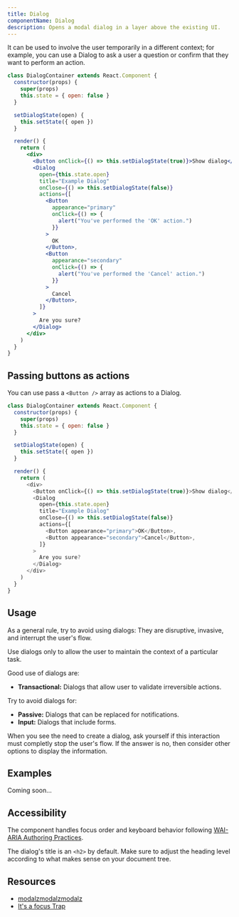 ```yaml
---
title: Dialog
componentName: Dialog
description: Opens a modal dialog in a layer above the existing UI.
---
```


It can be used to involve the user temporarily in a different context; for example, you can use a Dialog to ask a user a question or confirm that they want to perform an action.

```jsx
class DialogContainer extends React.Component {
  constructor(props) {
    super(props)
    this.state = { open: false }
  }

  setDialogState(open) {
    this.setState({ open })
  }

  render() {
    return (
      <div>
        <Button onClick={() => this.setDialogState(true)}>Show dialog</Button>
        <Dialog
          open={this.state.open}
          title="Example Dialog"
          onClose={() => this.setDialogState(false)}
          actions={[
            <Button
              appearance="primary"
              onClick={() => {
                alert("You've performed the 'OK' action.")
              }}
            >
              OK
            </Button>,
            <Button
              appearance="secondary"
              onClick={() => {
                alert("You've performed the 'Cancel' action.")
              }}
            >
              Cancel
            </Button>,
          ]}
        >
          Are you sure?
        </Dialog>
      </div>
    )
  }
}
```

## Passing buttons as actions

You can use pass a `<Button />` array as actions to a Dialog.

```js
class DialogContainer extends React.Component {
  constructor(props) {
    super(props)
    this.state = { open: false }
  }

  setDialogState(open) {
    this.setState({ open })
  }

  render() {
    return (
      <div>
        <Button onClick={() => this.setDialogState(true)}>Show dialog</Button>
        <Dialog
          open={this.state.open}
          title="Example Dialog"
          onClose={() => this.setDialogState(false)}
          actions={[
            <Button appearance="primary">OK</Button>,
            <Button appearance="secondary">Cancel</Button>,
          ]}
        >
          Are you sure?
        </Dialog>
      </div>
    )
  }
}
```

## Usage

As a general rule, try to avoid using dialogs: They are disruptive, invasive, and interrupt the user's flow.

Use dialogs only to allow the user to maintain the context of a particular task.

Good use of dialogs are:

- **Transactional:** Dialogs that allow user to validate irreversible actions.

Try to avoid dialogs for:

- **Passive:** Dialogs that can be replaced for notifications.
- **Input:** Dialogs that include forms.

When you see the need to create a dialog, ask yourself if this interaction must completly stop the user's flow. If the answer is no, then consider other options to display the information.

## Examples

Coming soon...

## Accessibility

The component handles focus order and keyboard behavior following [WAI-ARIA Authoring Practices](https://www.w3.org/TR/wai-aria-practices-1.1/#dialog_modal).

The dialog's title is an `<h2>` by default. Make sure to adjust the heading level according to what makes sense on your document tree.

## Resources

- [modalzmodalzmodalz](https://modalzmodalzmodalz.com/)
- [It's a focus Trap](https://hackernoon.com/its-a-focus-trap-699a04d66fb5)
